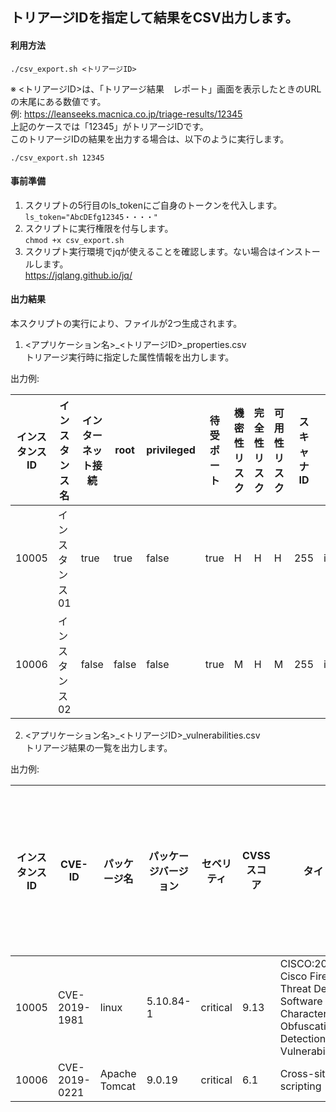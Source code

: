 ## トリアージIDを指定して結果をCSV出力します。

#### 利用方法

`./csv_export.sh <トリアージID>`

※ <トリアージID>は、「トリアージ結果　レポート」画面を表示したときのURLの末尾にある数値です。</br>
例: https://leanseeks.macnica.co.jp/triage-results/12345 </br>
上記のケースでは「12345」がトリアージIDです。</br>
このトリアージIDの結果を出力する場合は、以下のように実行します。

`./csv_export.sh 12345`

#### 事前準備

1. スクリプトの5行目のls_tokenにご自身のトークンを代入します。</br>
   `ls_token="AbcDEfg12345・・・・"`
2. スクリプトに実行権限を付与します。</br>
   `chmod +x csv_export.sh`
3. スクリプト実行環境でjqが使えることを確認します。ない場合はインストールします。</br>
   https://jqlang.github.io/jq/

#### 出力結果

本スクリプトの実行により、ファイルが2つ生成されます。

1. <アプリケーション名>_<トリアージID>_properties.csv </br>
トリアージ実行時に指定した属性情報を出力します。

出力例:

|インスタンスID|インスタンス名|インターネット接続|root|privileged|待受ポート|機密性リスク|完全性リスク|可用性リスク|スキャナID|ファイル名|トリアージ実行日時|
|----|----|----|----|----|----|----|----|----|----|----|----|
|10005|インスタンス01|true|true|false|true|H|H|H|255|instance_1.json|2023/09/01 19:30:03|
|10006|インスタンス02|false|false|false|true|M|H|M|255|instance_2.json|2023/09/01 19:30:03|


2. <アプリケーション名>_<トリアージID>_vulnerabilities.csv </br>
トリアージ結果の一覧を出力します。

出力例:

|インスタンスID|CVE-ID|パッケージ名|パッケージバージョン|セベリティ|CVSSスコア|タイトル|攻撃元区分|攻撃の複雑性|FIXの有無|エクスプロイト状況|公開日|更新日|攻撃の種類|アプリケーションリスク|判定スコア|判定結果|タグ|
|----|----|----|----|----|----|----|----|----|----|----|----|----|----|----|----|----|----|
|10005|CVE-2019-1981|linux|5.10.84-1|critical|9.13|CISCO:20190816 Cisco Firepower Threat Defense Software NULL Character Obfuscation Detection Bypass Vulnerability|N|L|true|P|2019/11/05|2020/10/16|DOS|H|185.6|3|ignore|
|10006|CVE-2019-0221|Apache Tomcat|9.0.19|critical|6.1|Cross-site scripting|N|L|true|P|2019/05/30|2021/11/25||H|191|3|
